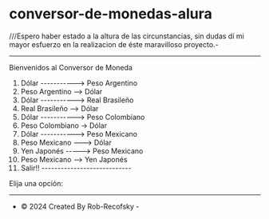 # conversor-de-monedas-alura
///Espero haber estado a la altura de las circunstancias, sin dudas dí mi mayor esfuerzo en la realizacion de éste maravilloso proyecto.-

****************************************
Bienvenidos al Conversor de Moneda

1) Dólar -----------> Peso Argentino
2) Peso Argentino --> Dólar
3) Dólar -----------> Real Brasileño
4) Real Brasileño --> Dólar
5) Dólar -----------> Peso Colombiano
6) Peso Colombiano -> Dólar
7) Dólar -----------> Peso Mexicano
8) Peso Mexicano ---> Dólar
9) Yen Japonés -----> Peso Mexicano
10) Peso Mexicano --> Yen Japonés
11) Salir!! ----------------------------

Elija una opción:
****************************************

- © 2024 Created By Rob-Recofsky -
